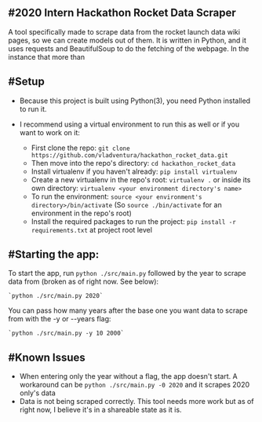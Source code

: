 #2020 Intern Hackathon Rocket Data Scraper
---
A tool specifically made to scrape data from the rocket launch data wiki pages, so we can create models out of them.
It is written in Python, and it uses requests and BeautifulSoup to do the fetching of the webpage.
In the instance that more than

#Setup
---
- Because this project is built using Python(3), you need Python installed to run it.

- I recommend using a virtual environment to run this as well or if you want to work on it:
    - First clone the repo: `git clone https://github.com/vladventura/hackathon_rocket_data.git`
    - Then move into the repo's directory: `cd hackathon_rocket_data`
    - Install virtualenv if you haven't already: `pip install virtualenv`
    - Create a new virtualenv in the repo's root: `virtualenv .` or inside its own directory: `virtualenv <your environment directory's name>`
    - To run the environment: `source <your environment's directory>/bin/activate` (So `source ./bin/activate` for an environment in the repo's root)
    - Install the required packages to run the project: `pip install -r requirements.txt` at project root level

#Starting the app:
---
To start the app, run `python ./src/main.py` followed by the year to scrape data from (broken as of right now. See below):

    `python ./src/main.py 2020`

You can pass how many years after the base one you want data to scrape from with the -y or --years flag:

    `python ./src/main.py -y 10 2000`


#Known Issues
---
- When entering only the year without a flag, the app doesn't start. A workaround can be `python ./src/main.py -0 2020` and it scrapes 2020 only's data
- Data is not being scraped correctly. This tool needs more work but as of right now, I believe it's in a shareable state as it is.